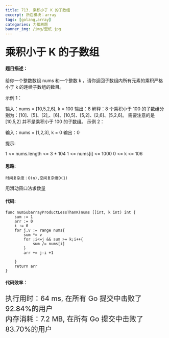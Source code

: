 ```yaml
---
title: 713. 乘积小于 K 的子数组
excerpt: 所在模块：array
tags: [golang,array]
categories: 力扣刷题
banner_img: /img/壁纸.jpg
---
```


### <font size=6px>乘积小于 K 的子数组</font>

#### 题目描述：

给你一个整数数组 nums 和一个整数 k ，请你返回子数组内所有元素的乘积严格小于 k 的连续子数组的数目。


示例 1：

输入：nums = [10,5,2,6], k = 100
输出：8
解释：8 个乘积小于 100 的子数组分别为：[10]、[5]、[2],、[6]、[10,5]、[5,2]、[2,6]、[5,2,6]。
需要注意的是 [10,5,2] 并不是乘积小于 100 的子数组。
示例 2：

输入：nums = [1,2,3], k = 0
输出：0


提示: 

1 <= nums.length <= 3 * 104
1 <= nums[i] <= 1000
0 <= k <= 106

#### 思路:

```
时间复杂度：O(n),空间复杂度O(1)
```

用滑动窗口法求数量

#### 代码:

```golang
func numSubarrayProductLessThanK(nums []int, k int) int {
    sum := 1
    arr := 0
    i := 0
    for j,v := range nums{
        sum *= v
        for ;i<=j && sum >= k;i++{
            sum /= nums[i]
        }
        arr += j-i +1
        
    }
    return arr
}
```

#### 代码效率：

<p class="note note-primary"; style="font-size:22px">
   执行用时：64 ms, 在所有 Go 提交中击败了92.84%的用户<br>
   内存消耗：7.2 MB, 在所有 Go 提交中击败了83.70%的用户
</p>



